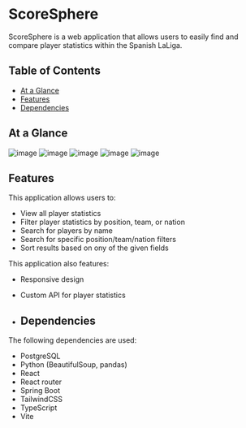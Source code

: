 # ScoreSphere
ScoreSphere is a web application that allows users to easily find and compare player statistics within the Spanish LaLiga.


## Table of Contents
- [At a Glance](#at-a-glance)
- [Features](#features)
- [Dependencies](#dependencies)



## At a Glance
![image](https://github.com/user-attachments/assets/cc43ee2f-9ce0-4dab-b7dd-9db11d72b2d0)
![image](https://github.com/user-attachments/assets/218663cc-06eb-4b11-9341-dc23dfd6fe84)
![image](https://github.com/user-attachments/assets/daa990a6-8e99-4895-8ad0-24fea53e0c85)
![image](https://github.com/user-attachments/assets/a1bd8090-c751-483d-923f-67f2fac88034)
![image](https://github.com/user-attachments/assets/d17a3370-9778-4887-bab0-c0745c44f394)



## Features

This application allows users to:
- View all player statistics
- Filter player statistics by position, team, or nation
- Search for players by name
- Search for specific position/team/nation filters
- Sort results based on ony of the given fields 

This application also features:
- Responsive design
- Custom API for player statistics



- ## Dependencies 

The following dependencies are used:
- PostgreSQL
- Python (BeautifulSoup, pandas)
- React
- React router
- Spring Boot
- TailwindCSS
- TypeScript
- Vite
